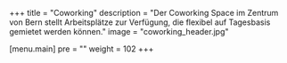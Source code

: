 +++
title = "Coworking"
description = "Der Coworking Space im Zentrum von Bern stellt Arbeitsplätze zur Verfügung, die flexibel auf Tagesbasis gemietet werden können."
image = "coworking_header.jpg"

[menu.main]
  pre = "<i class='fa fa-building'></i>"
  weight = 102
+++
